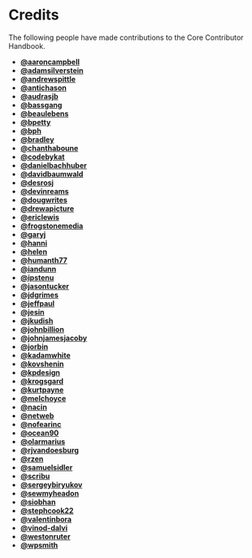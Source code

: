 # Credits

The following people have made contributions to the Core Contributor Handbook.

*   **[@aaroncampbell](https://profiles.wordpress.org/aaroncampbell/)**
*   **[@adamsilverstein](https://profiles.wordpress.org/adamsilverstein/)**
*   **[@andrewspittle](https://profiles.wordpress.org/andrewspittle/)**
*   **[@antichason](https://profiles.wordpress.org/antichason/)**
*   **[@audrasjb](https://profiles.wordpress.org/audrasjb)**
*   **[@bassgang](https://profiles.wordpress.org/bassgang/)**
*   **[@beaulebens](https://profiles.wordpress.org/beaulebens/)**
*   **[@bpetty](https://profiles.wordpress.org/bpetty/)**
*   **[@bph](https://profiles.wordpress.org/bph)**
*   **[@bradley](https://profiles.wordpress.org/bradley/)**
*   **[@chanthaboune](https://profiles.wordpress.org/chanthaboune/)**
*   **[@codebykat](https://profiles.wordpress.org/codebykat/)**
*   **[@danielbachhuber](https://profiles.wordpress.org/danielbachhuber/)**
*   **[@davidbaumwald](https://profiles.wordpress.org/davidbaumwald)**
*   **[@desrosj](https://profiles.wordpress.org/desrosj)**
*   **[@devinreams](https://profiles.wordpress.org/devinreams/)**
*   **[@dougwrites](https://profiles.wordpress.org/dougwrites/)**
*   **[@drewapicture](https://profiles.wordpress.org/drewapicture/)**
*   **[@ericlewis](https://profiles.wordpress.org/ericlewis/)**
*   **[@frogstonemedia](https://profiles.wordpress.org/frogstonemedia/)**
*   **[@garyj](https://profiles.wordpress.org/garyj/)**
*   **[@hanni](https://profiles.wordpress.org/hanni/)**
*   **[@helen](https://profiles.wordpress.org/helen/)**
*   **[@humanth77](https://profiles.wordpress.org/humanth77/)**
*   **[@iandunn](https://profiles.wordpress.org/iandunn/)**
*   **[@ipstenu](https://profiles.wordpress.org/ipstenu/)**
*   **[@jasontucker](https://profiles.wordpress.org/jasontucker/)**
*   **[@jdgrimes](https://profiles.wordpress.org/jdgrimes/)**
*   **[@jeffpaul](https://profiles.wordpress.org/jeffpaul/)**
*   **[@jesin](https://profiles.wordpress.org/jesin/)**
*   **[@jkudish](https://profiles.wordpress.org/jkudish/)**
*   **[@johnbillion](https://profiles.wordpress.org/johnbillion/)**
*   **[@johnjamesjacoby](https://profiles.wordpress.org/johnjamesjacoby/)**
*   **[@jorbin](https://profiles.wordpress.org/jorbin/)**
*   **[@kadamwhite](https://profiles.wordpress.org/kadamwhite/)**
*   **[@kovshenin](https://profiles.wordpress.org/kovshenin/)**
*   **[@kpdesign](https://profiles.wordpress.org/kpdesign/)**
*   **[@krogsgard](https://profiles.wordpress.org/krogsgard/)**
*   **[@kurtpayne](https://profiles.wordpress.org/kurtpayne/)**
*   **[@melchoyce](https://profiles.wordpress.org/melchoyce/)**
*   **[@nacin](https://profiles.wordpress.org/nacin/)**
*   **[@netweb](https://profiles.wordpress.org/netweb/)**
*   **[@nofearinc](https://profiles.wordpress.org/nofearinc/)**
*   **[@ocean90](https://profiles.wordpress.org/ocean90/)**
*   **[@olarmarius](https://profiles.wordpress.org/olarmarius/)**
*   **[@rjvandoesburg](https://profiles.wordpress.org/rjvandoesburg/)**
*   **[@rzen](https://profiles.wordpress.org/rzen/)**
*   **[@samuelsidler](https://profiles.wordpress.org/samuelsidler/)**
*   **[@scribu](https://profiles.wordpress.org/scribu/)**
*   **[@sergeybiryukov](https://profiles.wordpress.org/sergeybiryukov/)**
*   **[@sewmyheadon](https://profiles.wordpress.org/sewmyheadon/)**
*   **[@siobhan](https://profiles.wordpress.org/siobhan/)**
*   **[@stephcook22](https://profiles.wordpress.org/stephcook22/)**
*   **[@valentinbora](https://profiles.wordpress.org/valentinbora)**
*   **[@vinod-dalvi](https://profiles.wordpress.org/vinod-dalvi/)**
*   **[@westonruter](https://profiles.wordpress.org/westonruter/)**
*   **[@wpsmith](https://profiles.wordpress.org/wpsmith/)**